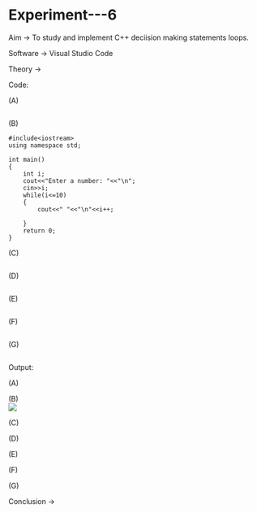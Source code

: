 # Experiment---6

Aim -> To study and implement C++ deciision making statements loops.<br> 

Software -> Visual Studio Code<br> 

Theory -><br> 

Code:<br> 

(A) <br> 
```
```

(B)<br>
```
#include<iostream>
using namespace std;

int main()
{
    int i;
    cout<<"Enter a number: "<<"\n";
    cin>>i;
    while(i<=10)
    {
        cout<<" "<<"\n"<<i++;
    
    }
    return 0;
}
```

(C)<br>
```
```

(D)<br>
```
```

(E)<br> 
```
```

(F) <br> 
```
```

(G)<br> 
```
```

Output: <br> 

(A)<br> 
![]()

(B)<br>
![](github.com/Shloka-Patel/Experiment---6/blob/main/Output_6B.png)

(C)<br>
![]()

(D)<br>
![]()

(E)<br>
![]()

(F)<br>
![]()

(G)<br> 
![]() 

Conclusion -> <br> 
